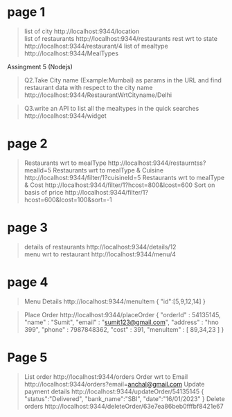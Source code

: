 # page 1
> list of city
  http://localhost:9344/location  
> list of restaurants
  http://localhost:9344/restaurants
> rest wrt to state
  http://localhost:9344/restaurant/4
> list of mealtype
  http://localhost:9344/MealTypes      

Assingment 5 (Nodejs)

> Q2.Take City name (Example:Mumbai) as params in the URL and find restaurant data with respect to the city name
  http://localhost:9344/RestaurantWrtCityname/Delhi

> Q3.write an API to list all the mealtypes in the quick searches
  http://localhost:9344/widget

# page 2
> Restaurants wrt to mealType
  http://localhost:9344/restaurntss?mealId=5
> Restaurants wrt to mealType & Cuisine
  http://localhost:9344/filter/1?cuisineId=5
> Restaurants wrt to mealType & Cost
  http://localhost:9344/filter/1?hcost=800&lcost=600
> Sort on basis of price
  http://localhost:9344/filter/1?hcost=600&lcost=100&sort=-1

# page 3
> details of restaurants
  http://localhost:9344/details/12  
> menu wrt to restaurant
  http://localhost:9344/menu/4 

# page 4
> Menu Details
  http://localhost:9344/menuItem
  {
    "id":[5,9,12,14]
  }

> Place Order
http://localhost:9344/placeOrder {
    "orderId" : 54135145,
    "name" : "Sumit",
    "email" : "sumit123@gmail.com",
    "address" : "hno 399",
    "phone" : 7987848362,
    "cost" : 391,
    "menuItem" : [
        89,34,23
    ]
}

# Page 5
> List order
  http://localhost:9344/orders
> Order wrt to Email
  http://localhost:9344/orders?email=anchal@gmail.com
> Update payment details
  http://localhost:9344/updateOrder/54135145
  {
    "status":"Delivered",
    "bank_name":"SBI",
    "date":"16/01/2023"
}
> Delete orders
  http://localhost:9344/deleteOrder/63e7ea86beb0fffbf8421e67



